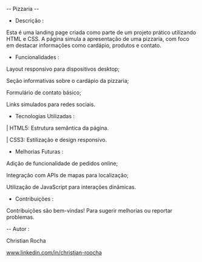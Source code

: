 -- Pizzaria --


- Descrição : 

Esta é uma landing page criada como parte de um projeto prático utilizando HTML e CSS. A página simula a apresentação de uma pizzaria, com foco em destacar informações como cardápio, produtos e contato.


- Funcionalidades : 

Layout responsivo para dispositivos desktop;

Seção informativas sobre o cardápio da pizzaria;

Formulário de contato básico;

Links simulados para redes sociais.


- Tecnologias Utilizadas :

| HTML5: Estrutura semântica da página.

| CSS3: Estilização e design responsivo.


 - Melhorias Futuras :

Adição de funcionalidade de pedidos online;

Integração com APIs de mapas para localização;

Utilização de JavaScript para interações dinâmicas.

- Contribuições :

Contribuições são bem-vindas! Para sugerir melhorias ou reportar problemas.

 -- Autor :

Christian Rocha

www.linkedin.com/in/christian-roocha
